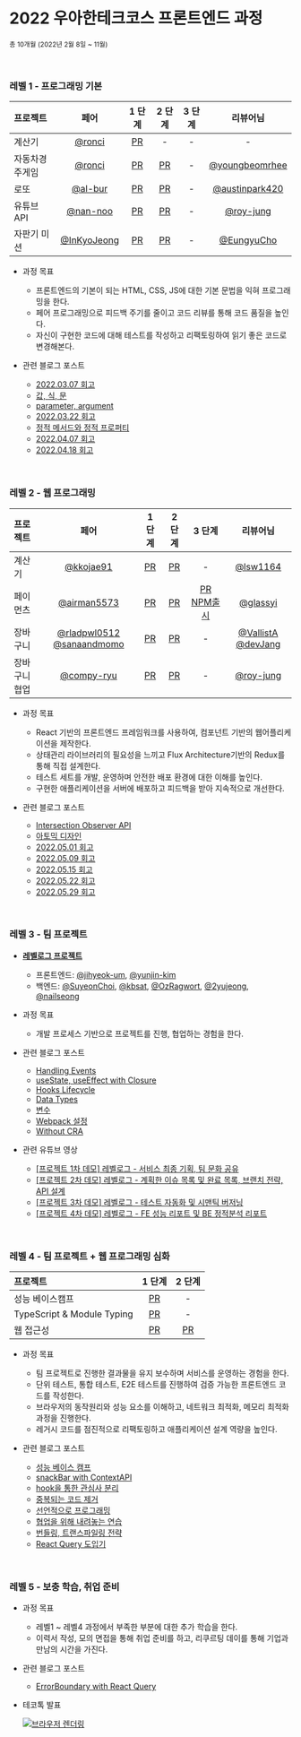 # 2022 우아한테크코스 프론트엔드 과정

<sub>총 10개월 (2022년 2월 8일 ~ 11월)</sub>

<br />

### 레벨 1 - 프로그래밍 기본

| 프로젝트       |                     페어                     |                                  1 단계                                   |                                   2 단계                                   | 3 단계 |                      리뷰어님                      |
| :------------- | :------------------------------------------: | :-----------------------------------------------------------------------: | :------------------------------------------------------------------------: | :----: | :------------------------------------------------: |
| 계산기         |      [@ronci](https://github.com/ronci)      |    [PR](https://github.com/woowacourse/javascript-calculator/pull/46)     |                                     -                                      |   -    |                         -                          |
| 자동차경주게임 |      [@ronci](https://github.com/ronci)      |     [PR](https://github.com/woowacourse/javascript-racingcar/pull/87)     |     [PR](https://github.com/woowacourse/javascript-racingcar/pull/141)     |   -    | [@youngbeomrhee](https://github.com/youngbeomrhee) |
| 로또           |     [@al-bur](https://github.com/al-bur)     |       [PR](https://github.com/woowacourse/javascript-lotto/pull/87)       |       [PR](https://github.com/woowacourse/javascript-lotto/pull/120)       |   -    | [@austinpark420](https://github.com/austinpark420) |
| 유튜브API      |    [@nan-noo](https://github.com/nan-noo)    | [PR](https://github.com/woowacourse/javascript-youtube-classroom/pull/86) | [PR](https://github.com/woowacourse/javascript-youtube-classroom/pull/115) |   -    |      [@roy-jung](https://github.com/roy-jung)      |
| 자판기 미션    | [@InKyoJeong](https://github.com/InKyoJeong) |  [PR](https://github.com/woowacourse/javascript-vendingmachine/pull/27)   |   [PR](https://github.com/woowacourse/javascript-vendingmachine/pull/47)   |   -    |     [@EungyuCho](https://github.com/EungyuCho)     |

- 과정 목표

  - 프론트엔드의 기본이 되는 HTML, CSS, JS에 대한 기본 문법을 익혀 프로그래밍을 한다.
  - 페어 프로그래밍으로 피드백 주기를 줄이고 코드 리뷰를 통해 코드 품질을 높인다.
  - 자신이 구현한 코드에 대해 테스트를 작성하고 리팩토링하여 읽기 좋은 코드로 변경해본다.

- 관련 블로그 포스트

  - [2022.03.07 회고](https://velog.io/@giriboy/2022.03.07-%ED%9A%8C%EA%B3%A0)
  - [값, 식, 문](https://velog.io/@giriboy/%EA%B0%92-%EC%8B%9D-%EB%AC%B8)
  - [parameter, argument](https://velog.io/@giriboy/parameter-argument)
  - [2022.03.22 회고](https://velog.io/@giriboy/2022.03.22-%ED%9A%8C%EA%B3%A0)
  - [정적 메서드와 정적 프로퍼티](https://velog.io/@giriboy/%EC%A0%95%EC%A0%81-%EB%A9%94%EC%84%9C%EB%93%9C%EC%99%80-%EC%A0%95%EC%A0%81-%ED%94%84%EB%A1%9C%ED%8D%BC%ED%8B%B0)
  - [2022.04.07 회고](https://velog.io/@giriboy/2022.04.07-%ED%9A%8C%EA%B3%A0)
  - [2022.04.18 회고](https://velog.io/@giriboy/2022.04.18-%ED%9A%8C%EA%B3%A0)

<br/>

### 레벨 2 - 웹 프로그래밍

| 프로젝트      |                                             페어                                              |                                1 단계                                 |                                2 단계                                 |                                                     3 단계                                                      |                                    리뷰어님                                     |
| :------------ | :-------------------------------------------------------------------------------------------: | :-------------------------------------------------------------------: | :-------------------------------------------------------------------: | :-------------------------------------------------------------------------------------------------------------: | :-----------------------------------------------------------------------------: |
| 계산기        |                           [@kkojae91](https://github.com/kkojae91)                            |     [PR](https://github.com/woowacourse/react-calculator/pull/1)      |     [PR](https://github.com/woowacourse/react-calculator/pull/47)     |                                                        -                                                        |                     [@lsw1164](https://github.com/lsw1164)                      |
| 페이먼츠      |                         [@airman5573](https://github.com/airman5573)                          |      [PR](https://github.com/woowacourse/react-payments/pull/86)      |     [PR](https://github.com/woowacourse/react-payments/pull/127)      | [PR](https://github.com/woowacourse/react-payments/pull/157) [NPM출시](https://www.npmjs.com/package/kyoul-pay) |                     [@glassyi](https://github.com/glassyi)                      |
| 장바구니      | [@rladpwl0512](https://github.com/rladpwl0512) [@sanaandmomo](https://github.com/sanaandmomo) |   [PR](https://github.com/woowacourse/react-shopping-cart/pull/66)    |   [PR](https://github.com/woowacourse/react-shopping-cart/pull/121)   |                                                        -                                                        | [@VallistA](https://github.com/Vallista) [@devJang](https://github.com/devJang) |
| 장바구니 협업 |                          [@compy-ryu](https://github.com/compy-ryu)                           | [PR](https://github.com/woowacourse/react-shopping-cart-prod/pull/35) | [PR](https://github.com/woowacourse/react-shopping-cart-prod/pull/55) |                                                        -                                                        |                    [@roy-jung](https://github.com/roy-jung)                     |

- 과정 목표

  - React 기반의 프론트엔드 프레임워크를 사용하여, 컴포넌트 기반의 웹어플리케이션을 제작한다.
  - 상태관리 라이브러리의 필요성을 느끼고 Flux Architecture기반의 Redux를 통해 직접 설계한다.
  - 테스트 세트를 개발, 운영하며 안전한 배포 환경에 대한 이해를 높인다.
  - 구현한 애플리케이션을 서버에 배포하고 피드백을 받아 지속적으로 개선한다.

- 관련 블로그 포스트

  - [Intersection Observer API](https://velog.io/@giriboy/Intersection-Observer-API)
  - [아토믹 디자인](https://velog.io/@giriboy/%EC%95%84%ED%86%A0%EB%AF%B9-%EB%94%94%EC%9E%90%EC%9D%B8)
  - [2022.05.01 회고](https://velog.io/@giriboy/2022.05.01-%ED%9A%8C%EA%B3%A0)
  - [2022.05.09 회고](https://velog.io/@giriboy/2022.05.09-%ED%9A%8C%EA%B3%A0)
  - [2022.05.15 회고](https://velog.io/@giriboy/2022.05.15-%ED%9A%8C%EA%B3%A0)
  - [2022.05.22 회고](https://velog.io/@giriboy/2022.05.22-%ED%9A%8C%EA%B3%A0)
  - [2022.05.29 회고](https://velog.io/@giriboy/2022.05.29-%ED%9A%8C%EA%B3%A0)

<br/>

### 레벨 3 - 팀 프로젝트

- [**레벨로그 프로젝트**](https://github.com/woowacourse-teams/2022-levellog)

  - 프론트엔드: [@jihyeok-um](https://github.com/jihyeok-um), [@yunjin-kim](https://github.com/yunjin-kim)
  - 백엔드: [@SuyeonChoi](https://github.com/SuyeonChoi), [@kbsat](https://github.com/kbsat), [@OzRagwort](https://github.com/OzRagwort), [@2yujeong](https://github.com/2yujeong), [@nailseong](https://github.com/nailseong)

- 과정 목표

  - 개발 프로세스 기반으로 프로젝트를 진행, 협업하는 경험을 한다.

- 관련 블로그 포스트

  - [Handling Events](https://velog.io/@giriboy/Handling-Events)
  - [useState, useEffect with Closure](https://velog.io/@giriboy/useState-useEffect-with-Closure)
  - [Hooks Lifecycle](https://velog.io/@giriboy/Hooks-Lifecycle)
  - [Data Types](https://velog.io/@giriboy/Data-Types)
  - [변수](https://velog.io/@giriboy/%EB%B3%80%EC%88%98)
  - [Webpack 설정](https://velog.io/@giriboy/Webpack-%EC%84%A4%EC%A0%95)
  - [Without CRA](https://velog.io/@giriboy/Without-CRA)

- 관련 유튜브 영상
  - [[프로젝트 1차 데모] 레벨로그 - 서비스 최종 기획, 팀 문화 공유](https://www.youtube.com/watch?v=-WfwFTYKa90)
  - [[프로젝트 2차 데모] 레벨로그 - 계획한 이슈 목록 및 완료 목록, 브랜치 전략, API 설계](https://www.youtube.com/watch?v=yH1d5MF6s54)
  - [[프로젝트 3차 데모] 레벨로그 - 테스트 자동화 및 시맨틱 버저닝](https://www.youtube.com/watch?v=5-6levr8Nxw)
  - [[프로젝트 4차 데모] 레벨로그 - FE 성능 리포트 및 BE 정적분석 리포트](https://www.youtube.com/watch?v=r1vOel1zDn8)

<br/>

### 레벨 4 - 팀 프로젝트 + 웹 프로그래밍 심화

| 프로젝트                   |                           1 단계                           |                          2 단계                           |
| :------------------------- | :--------------------------------------------------------: | :-------------------------------------------------------: |
| 성능 베이스캠프            | [PR](https://github.com/woowacourse/perf-basecamp/pull/34) |                             -                             |
| TypeScript & Module Typing |   [PR](https://github.com/woowacourse/ts-module/pull/14)   |                             -                             |
| 웹 접근성                  | [PR](https://github.com/woowacourse/a11y-airline/pull/36)  | [PR](https://github.com/woowacourse/a11y-airline/pull/73) |

- 과정 목표

  - 팀 프로젝트로 진행한 결과물을 유지 보수하며 서비스를 운영하는 경험을 한다.
  - 단위 테스트, 통합 테스트, E2E 테스트를 진행하여 검증 가능한 프론트엔드 코드를 작성한다.
  - 브라우저의 동작원리와 성능 요소를 이해하고, 네트워크 최적화, 메모리 최적화 과정을 진행한다.
  - 레거시 코드를 점진적으로 리팩토링하고 애플리케이션 설계 역량을 높인다.

- 관련 블로그 포스트

  - [성능 베이스 캠프](https://velog.io/@giriboy/%EC%84%B1%EB%8A%A5-%EB%B2%A0%EC%9D%B4%EC%8A%A4-%EC%BA%A0%ED%94%84)
  - [snackBar with ContextAPI](https://velog.io/@giriboy/ContextAPI-z0r0peem)
  - [hook을 통한 관심사 분리](https://velog.io/@giriboy/hook%EC%9D%84-%ED%86%B5%ED%95%9C-%EA%B4%80%EC%8B%AC%EC%82%AC-%EB%B6%84%EB%A6%AC)
  - [중복되는 코드 제거](https://velog.io/@giriboy/%EC%A4%91%EB%B3%B5%EB%90%98%EB%8A%94-%EC%BD%94%EB%93%9C-%EC%A0%9C%EA%B1%B0)
  - [선언적으로 프로그래밍](https://velog.io/@giriboy/%EC%84%A0%EC%96%B8%EC%A0%81%EC%9C%BC%EB%A1%9C-%ED%94%84%EB%A1%9C%EA%B7%B8%EB%9E%98%EB%B0%8D)
  - [협업을 위해 내려놓는 연습](https://velog.io/@giriboy/%ED%98%91%EC%97%85%EC%9D%84-%EC%9C%84%ED%95%B4-%EB%82%B4%EB%A0%A4%EB%86%93%EB%8A%94-%EC%97%B0%EC%8A%B5)
  - [번들링, 트랜스파일링 전략](https://velog.io/@giriboy/%EB%B2%88%EB%93%A4%EB%A7%81-%ED%8A%B8%EB%9E%9C%EC%8A%A4%ED%8C%8C%EC%9D%BC%EB%A7%81-%EC%A0%84%EB%9E%B5)
  - [React Query 도입기](https://velog.io/@giriboy/React-Query-%EB%8F%84%EC%9E%85%EA%B8%B0)

<br/>

### 레벨 5 - 보충 학습, 취업 준비

- 과정 목표

  - 레벨1 ~ 레벨4 과정에서 부족한 부분에 대한 추가 학습을 한다.
  - 이력서 작성, 모의 면접을 통해 취업 준비를 하고, 리쿠르팅 데이를 통해 기업과 만남의 시간을 가진다.

- 관련 블로그 포스트

  - [ErrorBoundary with React Query](https://velog.io/@giriboy/ErrorBoundary-with-React-Query)

- 테코톡 발표

  [![브라우저 렌더링](https://img.youtube.com/vi/v8H5ujL4Tt8/0.jpg)](https://www.youtube.com/watch?v=v8H5ujL4Tt8)
